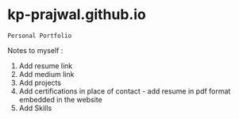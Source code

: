 # kp-prajwal.github.io
```
Personal Portfolio
```
Notes to myself : 

1. Add resume link
2. Add medium link
3. Add projects
4. Add certifications in place of contact - add resume in pdf format embedded in the website
5. Add Skills
